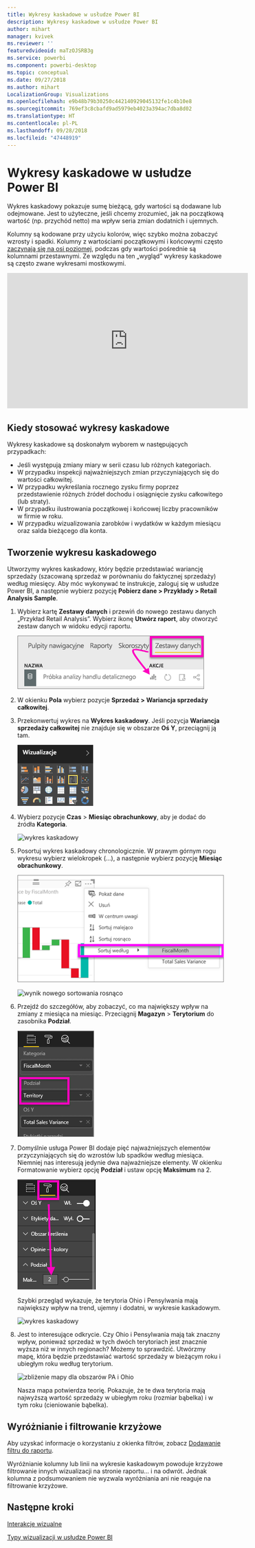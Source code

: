 ```yaml
---
title: Wykresy kaskadowe w usłudze Power BI
description: Wykresy kaskadowe w usłudze Power BI
author: mihart
manager: kvivek
ms.reviewer: ''
featuredvideoid: maTzOJSRB3g
ms.service: powerbi
ms.component: powerbi-desktop
ms.topic: conceptual
ms.date: 09/27/2018
ms.author: mihart
LocalizationGroup: Visualizations
ms.openlocfilehash: e9b48b79b30250c442140929045132fe1c4b10e8
ms.sourcegitcommit: 769ef3c8cbafd9ad5979eb4023a394ac7dba8d02
ms.translationtype: HT
ms.contentlocale: pl-PL
ms.lasthandoff: 09/28/2018
ms.locfileid: "47448919"
---
```

# <a name="waterfall-charts-in-power-bi"></a>Wykresy kaskadowe w usłudze Power BI
Wykres kaskadowy pokazuje sumę bieżącą, gdy wartości są dodawane lub odejmowane. Jest to użyteczne, jeśli chcemy zrozumieć, jak na początkową wartość (np. przychód netto) ma wpływ seria zmian dodatnich i ujemnych.

Kolumny są kodowane przy użyciu kolorów, więc szybko można zobaczyć wzrosty i spadki. Kolumny z wartościami początkowymi i końcowymi często [zaczynają się na osi poziomej](https://support.office.com/article/Create-a-waterfall-chart-in-Office-2016-for-Windows-8de1ece4-ff21-4d37-acd7-546f5527f185#BKMK_Float "zaczynają się na osi poziomej"), podczas gdy wartości pośrednie są kolumnami przestawnymi. Ze względu na ten „wygląd” wykresy kaskadowe są często zwane wykresami mostkowymi.

<iframe width="560" height="315" src="https://www.youtube.com/embed/qKRZPBnaUXM" frameborder="0" allow="autoplay; encrypted-media" allowfullscreen></iframe>

## <a name="when-to-use-a-waterfall-chart"></a>Kiedy stosować wykresy kaskadowe
Wykresy kaskadowe są doskonałym wyborem w następujących przypadkach:

* Jeśli występują zmiany miary w serii czasu lub różnych kategoriach.
* W przypadku inspekcji najważniejszych zmian przyczyniających się do wartości całkowitej.
* W przypadku wykreślania rocznego zysku firmy poprzez przedstawienie różnych źródeł dochodu i osiągnięcie zysku całkowitego (lub straty).
* W przypadku ilustrowania początkowej i końcowej liczby pracowników w firmie w roku.
* W przypadku wizualizowania zarobków i wydatków w każdym miesiącu oraz salda bieżącego dla konta. 

## <a name="create-a-waterfall-chart"></a>Tworzenie wykresu kaskadowego
Utworzymy wykres kaskadowy, który będzie przedstawiać wariancję sprzedaży (szacowaną sprzedaż w porównaniu do faktycznej sprzedaży) według miesięcy. Aby móc wykonywać te instrukcje, zaloguj się w usłudze Power BI, a następnie wybierz pozycję **Pobierz dane \> Przykłady \> Retail Analysis Sample**. 

1. Wybierz kartę **Zestawy danych** i przewiń do nowego zestawu danych „Przykład Retail Analysis”.  Wybierz ikonę **Utwórz raport**, aby otworzyć zestaw danych w widoku edycji raportu. 
   
    ![Wyróżniona karta Zestawy danych](media/power-bi-visualization-waterfall-charts/power-bi-waterfall-report.png)
2. W okienku **Pola** wybierz pozycje **Sprzedaż \> Wariancja sprzedaży całkowitej**. 
3. Przekonwertuj wykres na **Wykres kaskadowy**. Jeśli pozycja **Wariancja sprzedaży całkowitej** nie znajduje się w obszarze **Oś Y**, przeciągnij ją tam.
   
    ![Szablony wizualizacji](media/power-bi-visualization-waterfall-charts/convertwaterfall.png)
4. Wybierz pozycje **Czas** \> **Miesiąc obrachunkowy**, aby je dodać do źródła **Kategoria**. 
   
    ![wykres kaskadowy](media/power-bi-visualization-waterfall-charts/power-bi-waterfall.png)
5. Posortuj wykres kaskadowy chronologicznie. W prawym górnym rogu wykresu wybierz wielokropek (...), a następnie wybierz pozycję **Miesiąc obrachunkowy**.
   
    ![wybierz pozycję sortuj według > FiscalMonth](media/power-bi-visualization-waterfall-charts/power-bi-sort-by.png)
   
    ![wynik nowego sortowania rosnąco](media/power-bi-visualization-waterfall-charts/power-bi-waterfall-sorted.png)
6. Przejdź do szczegółów, aby zobaczyć, co ma największy wpływ na zmiany z miesiąca na miesiąc. Przeciągnij **Magazyn** > **Terytorium** do zasobnika **Podział**.
   
    ![Pozycja Magazyn w zasobniku Podział](media/power-bi-visualization-waterfall-charts/power-bi-waterfall-breakdown.png)
7. Domyślnie usługa Power BI dodaje pięć najważniejszych elementów przyczyniających się do wzrostów lub spadków według miesiąca. Niemniej nas interesują jedynie dwa najważniejsze elementy.  W okienku Formatowanie wybierz opcję **Podział** i ustaw opcję **Maksimum** na 2.
   
    ![Formatowanie > Podział](media/power-bi-visualization-waterfall-charts/power-bi-waterfall-breakdown-maximum.png)
   
    Szybki przegląd wykazuje, że terytoria Ohio i Pensylwania mają największy wpływ na trend, ujemny i dodatni, w wykresie kaskadowym. 
   
    ![wykres kaskadowy](media/power-bi-visualization-waterfall-charts/power-bi-waterfall-axis.png)
8. Jest to interesujące odkrycie. Czy Ohio i Pensylwania mają tak znaczny wpływ, ponieważ sprzedaż w tych dwóch terytoriach jest znacznie wyższa niż w innych regionach?  Możemy to sprawdzić. Utwórzmy mapę, która będzie przedstawiać wartość sprzedaży w bieżącym roku i ubiegłym roku według terytorium.  
   
    ![zbliżenie mapy dla obszarów PA i Ohio](media/power-bi-visualization-waterfall-charts/power-bi-map.png)
   
    Nasza mapa potwierdza teorię.  Pokazuje, że te dwa terytoria mają najwyższą wartość sprzedaży w ubiegłym roku (rozmiar bąbelka) i w tym roku (cieniowanie bąbelka).

## <a name="highlighting-and-cross-filtering"></a>Wyróżnianie i filtrowanie krzyżowe
Aby uzyskać informacje o korzystaniu z okienka filtrów, zobacz [Dodawanie filtru do raportu](../power-bi-report-add-filter.md).

Wyróżnianie kolumny lub linii na wykresie kaskadowym powoduje krzyżowe filtrowanie innych wizualizacji na stronie raportu... i na odwrót. Jednak kolumna z podsumowaniem nie wyzwala wyróżniania ani nie reaguje na filtrowanie krzyżowe.

## <a name="next-steps"></a>Następne kroki

[Interakcje wizualne](../service-reports-visual-interactions.md)

[Typy wizualizacji w usłudze Power BI](power-bi-visualization-types-for-reports-and-q-and-a.md)
